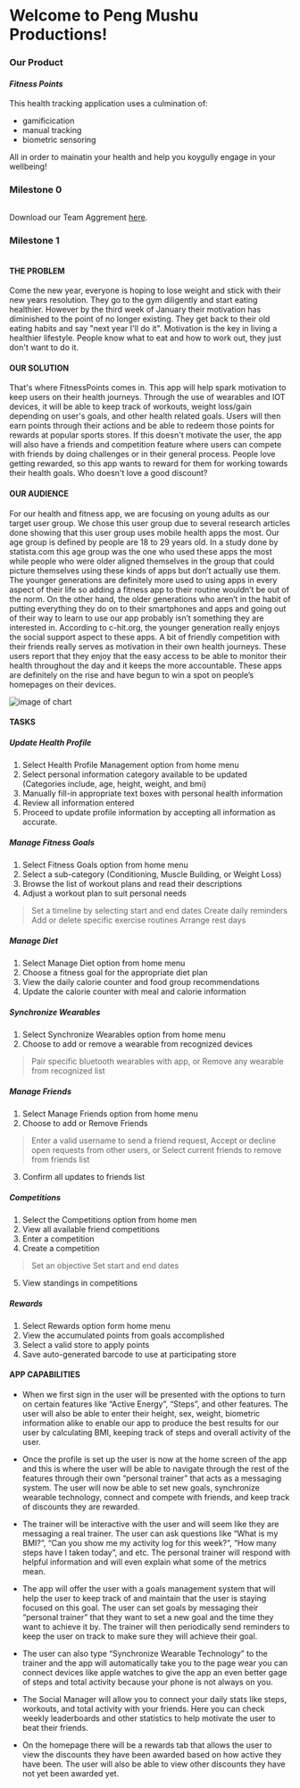 # **Welcome to Peng Mushu Productions!**



### **Our Product** 
#### *Fitness Points*
This health tracking application uses a culmination of:
- gamificication
- manual tracking
- biometric sensoring

All in order to mainatin your health and help you koygully engage in your wellbeing!


### **Milestone 0**
```markdown
```
Download our Team Aggrement [here](http://drive.google.com/file/d/1nko715Uob7-XzCvR66tYGkR9t6KuA3ZM/view?usp=sharing).

### **Milestone 1**
```markdown
```
#### **THE PROBLEM**
Come the new year, everyone is hoping to lose weight and stick with their new years resolution. They go to the gym diligently and start eating healthier. However by the third week of January their motivation has diminished to the point of no longer existing. They get back to their old eating habits and say "next year I'll do it". Motivation is the key in living a healthier lifestyle. People know what to eat and how to work out, they just don't want to do it. 

#### **OUR SOLUTION**
That's where FitnessPoints comes in. This app will help spark motivation to keep users on their health journeys. Through the use of wearables and IOT devices, it will be able to keep track of workouts, weight loss/gain depending on user's goals, and other health related goals. Users will then earn points through their actions and be able to redeem those points for rewards at popular sports stores. If this doesn't motivate the user, the app will also have a friends and competition feature where users can compete with friends by doing challenges or in their general process. People love getting rewarded, so this app wants to reward for them for working towards their health goals. Who doesn't love a good discount?

#### **OUR AUDIENCE**
For our health and fitness app, we are focusing on young adults as our target user group. We chose this user group due to several research articles done showing that this user group uses mobile health apps the most. Our age group is defined by people are 18 to 29 years old. In a study done by statista.com this age group was the one who used these apps the most while people who were older aligned themselves in the group that could picture themselves using these kinds of apps but don’t actually use them. The younger generations are definitely more used to using apps in every aspect of their life so adding a fitness app to their routine wouldn’t be out of the norm. On the other hand, the older generations who aren’t in the habit of putting everything they do on to their smartphones and apps and going out of their way to learn to use our app probably isn’t something they are interested in. According to c-hit.org, the younger generation really enjoys the social support aspect to these apps. A bit of friendly competition with their friends really serves as motivation in their own health journeys. These users report that they enjoy that the easy access to be able to monitor their health throughout the day and it keeps the more accountable. These apps are definitely on the rise and have begun to win a spot on people’s homepages on their devices. 

![image of chart](https://marybrown0710.github.com/usergroup_Chart.jpg)
#### **TASKS**
##### **Update Health Profile**
1.  Select Health Profile Management option from home menu
2.  Select personal information category available to be updated (Categories include, age, height, weight, and bmi)
3.	Manually fill-in appropriate text boxes with personal health information
4.	Review all information entered
5.	Proceed to update profile information by accepting all information as accurate.
##### **Manage Fitness Goals**
1.	Select Fitness Goals option from home menu
2.	Select a sub-category (Conditioning, Muscle Building, or Weight Loss)
3.	Browse the list of workout plans and read their descriptions
4.	 Adjust a workout plan to suit personal needs
  >	 Set a timeline by selecting start and end dates
  >	Create daily reminders
  >	Add or delete specific exercise routines
  > Arrange rest days
##### **Manage Diet**
1.	Select Manage Diet option from home menu
2.	Choose a fitness goal for the appropriate diet plan
3.	View the daily calorie counter and food group recommendations
4.	Update the calorie counter with meal and calorie information
##### **Synchronize Wearables**
1.	Select Synchronize Wearables option from home menu
2.	Choose to add or remove a wearable from recognized devices
  >	Pair specific bluetooth wearables with app, or
  >	Remove any wearable from recognized list
##### **Manage Friends**
1.	Select Manage Friends option from home menu
2.	Choose to add or Remove Friends
  >	Enter a valid username to send a friend request,
  >	Accept or decline open requests from other users, or
  >	Select current friends to remove from friends list
3.  Confirm all updates to friends list
##### **Competitions**
1.	Select the Competitions option from home men
2.	View all available friend competitions
3.	Enter a competition
4.	 Create a competition
  >	Set an objective 
  >	Set start and end dates
5.	View standings in competitions
##### **Rewards**
1.	Select Rewards option form home menu
2.	View the accumulated points from goals accomplished
3.	Select a valid store to apply points
4.	Save auto-generated barcode to use at participating store

#### **APP CAPABILITIES**
-	When we first sign in the user will be presented with the options to turn on certain features like “Active Energy”,  “Steps”, and other features.  The user will also be able to enter their height, sex, weight, biometric information alike to enable our app to produce the best results for our user by calculating BMI, keeping track of steps and overall activity of the user.

- Once the profile is set up the user is now at the home screen of the app and this is where the user will be able to navigate through the rest of the features through their own “personal trainer” that acts as a messaging system.  The user will now be able to set new goals, synchronize wearable technology, connect and compete with friends, and keep track of discounts they are rewarded.

-	The trainer will be interactive with the user and will seem like they are messaging a real trainer.  The user can ask questions like “What is my BMI?”, “Can you show me my activity log for this week?”,   “How many steps have I taken today”, and etc.  The personal trainer will respond with helpful information and will even explain what some of the metrics mean.

- The app will offer the user with a goals management system that will help the user to keep track of and maintain that the user is staying focused on this goal.  The user can set goals by messaging their “personal trainer” that they want to set a new goal and the time they want to achieve it by.  The trainer will then periodically send reminders to keep the user on track to make sure they will achieve their goal.

- The user can also type “Synchronize Wearable Technology” to the trainer and the app will automatically take you to the page wear you can connect devices like apple watches to give the app an even better gage of steps and total activity because your phone is not always on you.  

- The Social Manager will allow you to connect your daily stats like steps, workouts, and total activity with your friends.  Here you can check weekly leaderboards and other statistics to help motivate the user to beat their friends.  

- On the homepage there will be a rewards tab that allows the user to view the discounts they have been awarded based on how active they have been.  The user will also be able to view other discounts they have not yet been awarded yet.




 


